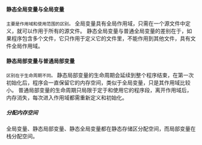 #### 静态全局变量与全局变量
``主要是作用域和使用范围的区别。``
全局变量具有全局作用域，只需在一个源文件中定义，就可以作用于所有的源文件。
静态全局变量与普通全局变量的差别在于，如果程序包含多个文件，它只作用于定义它的文件里，不能作用到其他文件，具有文件全局作用域。

#### 静态局部变量与普通局部变量
``区别在于生命周期不同。``
静态局部变量的生命周期会延续到整个程序结束，在第一次初始化后，程序会一直保留它的内存空间，类似于全局变量，只是其作用域比较小。
普通局部变量的生命周期只局限于定于和使用它的程序段，离开作用域后，内存消失，每次进入作用域都需重新定义和初始化。

##### 分配内存空间
全局变量、静态局部变量、静态全局变量都在静态存储区分配空间，而局部变量在栈分配空间。
